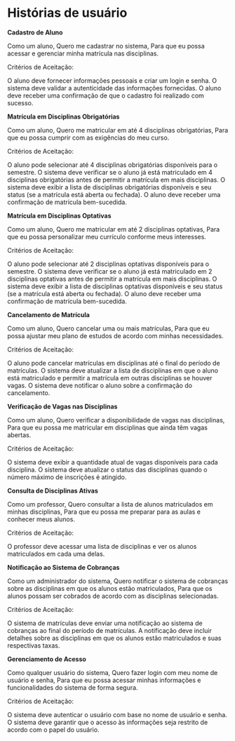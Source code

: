 # Histórias de usuário 


**Cadastro de Aluno**
   
Como um aluno,
Quero me cadastrar no sistema,
Para que eu possa acessar e gerenciar minha matrícula nas disciplinas.

Critérios de Aceitação:

O aluno deve fornecer informações pessoais e criar um login e senha.
O sistema deve validar a autenticidade das informações fornecidas.
O aluno deve receber uma confirmação de que o cadastro foi realizado com sucesso.

**Matrícula em Disciplinas Obrigatórias**

Como um aluno,
Quero me matricular em até 4 disciplinas obrigatórias,
Para que eu possa cumprir com as exigências do meu curso.

Critérios de Aceitação:

O aluno pode selecionar até 4 disciplinas obrigatórias disponíveis para o semestre.
O sistema deve verificar se o aluno já está matriculado em 4 disciplinas obrigatórias antes de permitir a matrícula em mais disciplinas.
O sistema deve exibir a lista de disciplinas obrigatórias disponíveis e seu status (se a matrícula está aberta ou fechada).
O aluno deve receber uma confirmação de matrícula bem-sucedida.

**Matrícula em Disciplinas Optativas**

Como um aluno,
Quero me matricular em até 2 disciplinas optativas,
Para que eu possa personalizar meu currículo conforme meus interesses.

Critérios de Aceitação:

O aluno pode selecionar até 2 disciplinas optativas disponíveis para o semestre.
O sistema deve verificar se o aluno já está matriculado em 2 disciplinas optativas antes de permitir a matrícula em mais disciplinas.
O sistema deve exibir a lista de disciplinas optativas disponíveis e seu status (se a matrícula está aberta ou fechada).
O aluno deve receber uma confirmação de matrícula bem-sucedida.

**Cancelamento de Matrícula**

Como um aluno,
Quero cancelar uma ou mais matrículas,
Para que eu possa ajustar meu plano de estudos de acordo com minhas necessidades.

Critérios de Aceitação:

O aluno pode cancelar matrículas em disciplinas até o final do período de matrículas.
O sistema deve atualizar a lista de disciplinas em que o aluno está matriculado e permitir a matrícula em outras disciplinas se houver vagas.
O sistema deve notificar o aluno sobre a confirmação do cancelamento.

**Verificação de Vagas nas Disciplinas**

Como um aluno,
Quero verificar a disponibilidade de vagas nas disciplinas,
Para que eu possa me matricular em disciplinas que ainda têm vagas abertas.

Critérios de Aceitação:

O sistema deve exibir a quantidade atual de vagas disponíveis para cada disciplina.
O sistema deve atualizar o status das disciplinas quando o número máximo de inscrições é atingido.

**Consulta de Disciplinas Ativas**

Como um professor,
Quero consultar a lista de alunos matriculados em minhas disciplinas,
Para que eu possa me preparar para as aulas e conhecer meus alunos.

Critérios de Aceitação:

O professor deve acessar uma lista de disciplinas e ver os alunos matriculados em cada uma delas.

**Notificação ao Sistema de Cobranças**

Como um administrador do sistema,
Quero notificar o sistema de cobranças sobre as disciplinas em que os alunos estão matriculados,
Para que os alunos possam ser cobrados de acordo com as disciplinas selecionadas.

Critérios de Aceitação:

O sistema de matrículas deve enviar uma notificação ao sistema de cobranças ao final do período de matrículas.
A notificação deve incluir detalhes sobre as disciplinas em que os alunos estão matriculados e suas respectivas taxas.

**Gerenciamento de Acesso**

Como qualquer usuário do sistema,
Quero fazer login com meu nome de usuário e senha,
Para que eu possa acessar minhas informações e funcionalidades do sistema de forma segura.

Critérios de Aceitação:

O sistema deve autenticar o usuário com base no nome de usuário e senha.
O sistema deve garantir que o acesso às informações seja restrito de acordo com o papel do usuário.
